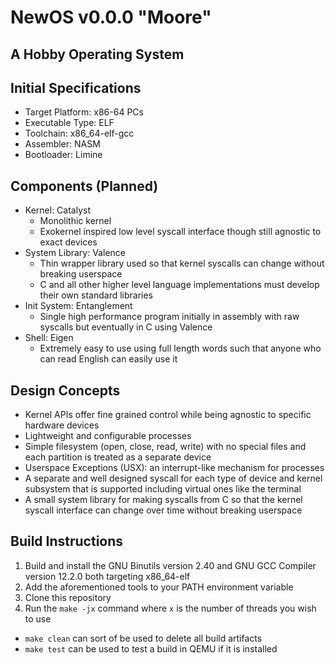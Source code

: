 # NewOS v0.0.0 "Moore"
## A Hobby Operating System

Initial Specifications
-----------------------
- Target Platform: x86-64 PCs
- Executable Type: ELF
- Toolchain: x86_64-elf-gcc
- Assembler: NASM
- Bootloader: Limine

Components (Planned)
-----------
- Kernel: Catalyst
  - Monolithic kernel 
  - Exokernel inspired low level syscall interface though still agnostic to exact devices
- System Library: Valence
  - Thin wrapper library used so that kernel syscalls can change without breaking userspace
  - C and all other higher level language implementations must develop their own standard libraries
- Init System: Entanglement
  - Single high performance program initially in assembly with raw syscalls but eventually in C using Valence
- Shell: Eigen
  - Extremely easy to use using full length words such that anyone who can read English can easily use it

Design Concepts
----------------
- Kernel APIs offer fine grained control while being agnostic to specific hardware devices
- Lightweight and configurable processes
- Simple filesystem (open, close, read, write) with no special files and each partition is treated as a separate device
- Userspace Exceptions (USX): an interrupt-like mechanism for processes
- A separate and well designed syscall for each type of device and kernel subsystem that is supported 
including virtual ones like the terminal
- A small system library for making syscalls from C so that the kernel syscall interface can change over time without breaking
userspace


Build Instructions
-------------------
1. Build and install the GNU Binutils version 2.40 and GNU GCC Compiler version 12.2.0 both targeting x86_64-elf
2. Add the aforementioned tools to your PATH environment variable
3. Clone this repository
4. Run the `make -jx` command where `x` is the number of threads you wish to use

- `make clean` can sort of be used to delete all build artifacts
- `make test` can be used to test a build in QEMU if it is installed